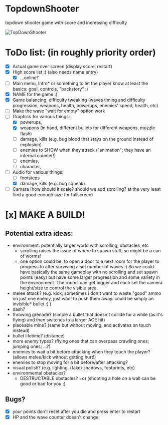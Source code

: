 # TopdownShooter
 topdown shooter game with score and increasing difficulty
 
![TopDownShooter](https://user-images.githubusercontent.com/55601645/142269876-4591f7ca-fd34-497f-9bab-d690c4cde3d9.png)

# ToDo list: (in roughly priority order)
- [x] Actual game over screen (display score, restart)
- [x] High score list :) (also needs name entry)
  -   [x] ...online?
- [ ] Main menu, Intro* or something to let the player know at least the basics: goal, controls, "backstory" :)
- [x] NAME for the game :)
- [x] Game balancing, difficulty tweaking (waves timing and difficulty progression, weapons, health, powerups, enemies' speed, health, etc)
- [ ] Make the wave "wait for empty" option work
- [ ] Graphics for various things:
  -  [x] powerups,
  -  [x] weapons (in hand, different bullets for different weapons, muzzle flash)
  -  [ ] damage, kills (e.g. bug blood that stays on the ground instead of explosion) 
  -  [ ] enemies to SHOW when they attack ("animation"; they have an internal counter!)
  -  [ ] enemies,
  -  [ ] character,
- [ ] Audio for various things:
  -  [ ] footsteps
  -  [x] damage, kills (e.g. bug squeak)
- [ ] Camera (how should it scale? should we add scrolling? at the very least find a good enough size for fullscreen)

# [x] MAKE A BUILD!

## Potential extra ideas:
- environment: potentially larger world with scrolling, obstacles, etc
  -   scrolling raises the issue of where to spawn stuff, so might be a can of worms!
  -   one option could be, to open a door to a next room for the player to progress to after surviving a set number of waves :) So we could have basically the same gameplay with no scrolling and set spawn points (easy) but have some larger progression and some variety in the environment. The rooms can get bigger and each set the camera height/size to control the visible area.
- melee attack? (e.g. kick; sometimes i don't want to waste "good" ammo on just one enemy, just want to push them away. could be simply an invisible* bullet :) )
- dash?
- throwing grenade? (simple a bullet that doesn't collide for a while (as it's flying) and then switches to a larger AOE hit)
- placeable mine? (same but without moving, and activates on touch instead)
- bullet lifetime? (distance)
- more enemy types? (flying ones that can overpass crawling ones; jumping ones; ...?)
- enemies to wait a bit before attacking when they touch the player? (allows melee/kick without getting hurt!)
- enemies to stop moving for a bit before/after attacking?
- visual polish? (e.g. lighting, (fake) shadows, footprints, etc)
- environmental obstacles?
  - DESTRUCTABLE obstacles? =o) (shooting a hole on a wall can be good or bad for you ;)

## Bugs?
- [x] your points don't reset after you die and press enter to restart
- [x] HP and the wave counter doesn't change
